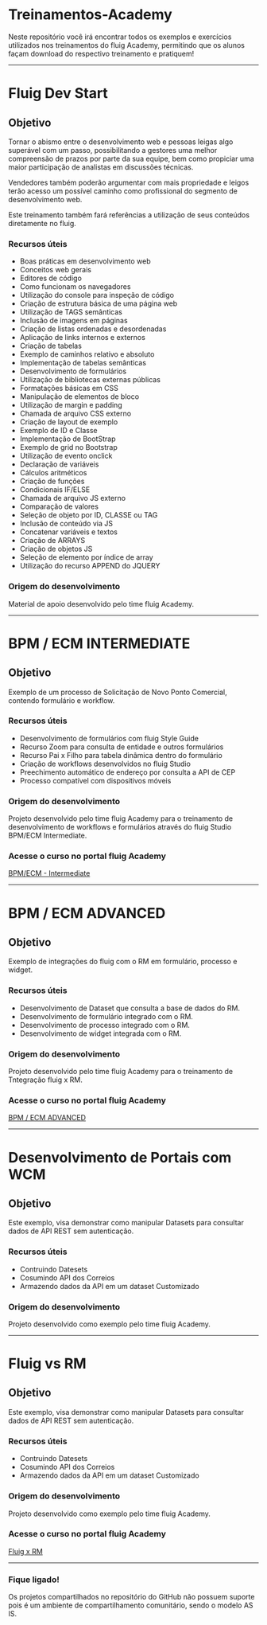 # Treinamentos-Academy

Neste repositório você irá encontrar todos os exemplos e exercícios utilizados nos treinamentos do fluig Academy, permitindo que os alunos façam download do respectivo treinamento e pratiquem!

---------------------------------------------------------------------------------------------------------------------------------

# Fluig Dev Start

Objetivo
----
Tornar o abismo entre o desenvolvimento web e pessoas leigas algo superável com um passo, possibilitando a gestores uma melhor compreensão de prazos por parte da sua equipe, bem como propiciar uma maior participação de analistas em discussões técnicas.

Vendedores também poderão argumentar com mais propriedade e leigos terão acesso um possível caminho como profissional do segmento de desenvolvimento web.

Este treinamento também fará referências a utilização de seus conteúdos diretamente no fluig. 


### Recursos úteis

* Boas práticas em desenvolvimento web
* Conceitos web gerais
* Editores de código
* Como funcionam os navegadores
* Utilização do console para inspeção de código
* Criação de estrutura básica de uma página web
* Utilização de TAGS semânticas
* Inclusão de imagens em páginas
* Criação de listas ordenadas e desordenadas
* Aplicação de links internos e externos
* Criação de tabelas
* Exemplo de caminhos relativo e absoluto
* Implementação de tabelas semânticas
* Desenvolvimento de formulários
* Utilização de bibliotecas externas públicas
* Formatações básicas em CSS
* Manipulação de elementos de bloco
* Utilização de margin e padding
* Chamada de arquivo CSS externo
* Criação de layout de exemplo
* Exemplo de ID e Classe
* Implementação de BootStrap
* Exemplo de grid no Bootstrap
* Utilização de evento onclick
* Declaração de variáveis
* Cálculos aritméticos
* Criação de funções
* Condicionais IF/ELSE
* Chamada de arquivo JS externo
* Comparação de valores
* Seleção de objeto por ID, CLASSE ou TAG
* Inclusão de conteúdo via JS
* Concatenar variáveis e textos
* Criação de ARRAYS
* Criação de objetos JS
* Seleção de elemento por índice de array
* Utilização do recurso APPEND do JQUERY 

### Origem do desenvolvimento

Material de apoio desenvolvido pelo time fluig Academy. 


----------------------------------------------------------------------------------------------------------------------------------

# BPM / ECM INTERMEDIATE

Objetivo
----
Exemplo de um processo de Solicitação de Novo Ponto Comercial, contendo formulário e workflow.


### Recursos úteis

* Desenvolvimento de formulários com fluig Style Guide
* Recurso Zoom para consulta de entidade e outros formulários
* Recurso Pai x Filho para tabela dinâmica dentro do formulário
* Criação de workflows desenvolvidos no fluig Studio
* Preechimento automático de endereço por consulta a API de CEP
* Processo compatível com dispositivos móveis

### Origem do desenvolvimento

Projeto desenvolvido pelo time fluig Academy para o treinamento de desenvolvimento de workflows e formulários através do fluig Studio BPM/ECM Intermediate.

###  Acesse o curso no portal fluig Academy

[BPM/ECM - Intermediate](http://academy.fluig.com/ng/student/courses/desenvolvimento-de-processos-bpm-barra-ecm-intermediate/)

------------------------------------------------------------------------------------------------------------------------------------


# BPM / ECM ADVANCED

Objetivo
----
Exemplo de integrações do fluig com o RM em formulário, processo e widget.

### Recursos úteis

* Desenvolvimento de Dataset que consulta a base de dados do RM.
* Desenvolvimento de formulário integrado com o RM.
* Desenvolvimento de processo integrado com o RM.
* Desenvolvimento de widget integrada com o RM.

### Origem do desenvolvimento

Projeto desenvolvido pelo time fluig Academy para o treinamento de Tntegração fluig x RM.

###  Acesse o curso no portal fluig Academy

[BPM / ECM ADVANCED](http://academy.fluig.com/ng/student/courses/desenvolvimento-de-processos-bpm-barra-ecm-advanced/)


------------------------------------------------------------------------------------------------------------------------------------

# Desenvolvimento de Portais com WCM

Objetivo
----
Este exemplo, visa demonstrar como manipular Datasets para consultar dados de API REST sem autenticação.


### Recursos úteis

* Contruindo Datesets
* Cosumindo API dos Correios
* Armazendo dados da API em um dataset Customizado



### Origem do desenvolvimento

Projeto desenvolvido como exemplo pelo time fluig Academy. 

------------------------------------------------------------------------------------------------------------------------------------


# Fluig vs RM

Objetivo
----
Este exemplo, visa demonstrar como manipular Datasets para consultar dados de API REST sem autenticação.


### Recursos úteis

* Contruindo Datesets
* Cosumindo API dos Correios
* Armazendo dados da API em um dataset Customizado


### Origem do desenvolvimento

Projeto desenvolvido como exemplo pelo time fluig Academy. 

###  Acesse o curso no portal fluig Academy

[Fluig x RM](http://academy.fluig.com/ng/student/courses/integracao-fluig-x-rm/)

------------------------------------------------------------------------------------------------------------------------------------



### Fique ligado!

Os projetos compartilhados no repositório do GitHub não possuem suporte pois é um ambiente de compartilhamento comunitário, sendo o modelo AS IS.  
